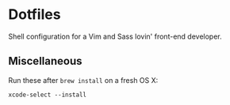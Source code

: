 Dotfiles
========

Shell configuration for a Vim and Sass lovin' front-end developer.

Miscellaneous
-------------

Run these after `brew install` on a fresh OS X:

```shell
xcode-select --install
```
